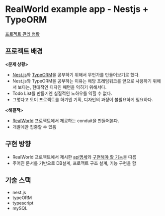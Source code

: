 # RealWorld example app - Nestjs + TypeORM
[프로젝트 관리 형황](https://trello.com/b/6XucTkhb/nestjstypeorm-realworld)  
## 프로젝트 배경
__<문제 상황>__
- [Nest.js](https://docs.nestjs.com/)와 [TypeORM](https://typeorm.io/)을 공부하기 위해서 무언가를 만들어보기로 했다.
- Nest.js와 TypeORM을 공부하는 이유는 해당 프레임워크를 앞으로 사용하기 위해서 보다는, 현대적인 디자인 패턴을 익히기 위해서다.
- Todo List를 만들기엔 실질적인 노하우를 익힐 수 없다.
- 그렇다고 토이 프로젝트를 하기엔 기획, 디자인의 과정이 불필요하게 필요하다.

__<해결책>__
- [RealWorld](https://github.com/gothinkster/realworld) 프로젝트에서 제공하는 conduit을 만들어본다.
- 개발에만 집중할 수 있음

## 구현 방향
- RealWorld 프로젝트에서 제시한 [api명세](https://github.com/gothinkster/realworld/tree/master/api)와 [구현해야 할 기능](https://github.com/gothinkster/realworld/tree/master/spec#project-overview)을 따름
- 주어진 문서를 기반으로 DB설계, 프로젝트 구조 설계, 기능 구현을 함

## 기술 스택
- nest.js
- typeORM
- typescript
- mySQL